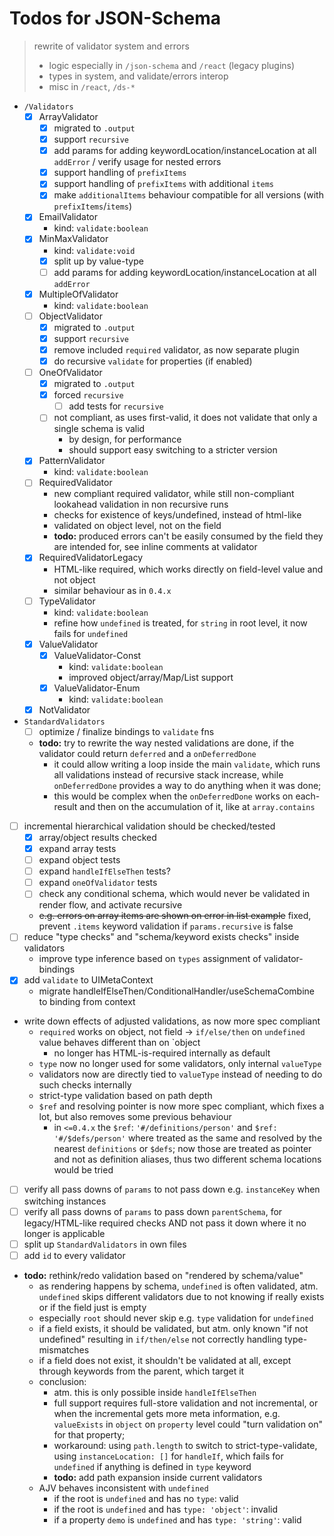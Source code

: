 # Todos for JSON-Schema

> rewrite of validator system and errors
> - logic especially in `/json-schema` and `/react` (legacy plugins)
> - types in system, and validate/errors interop
> - misc in `/react`, `/ds-*`

- `/Validators`
    - [x] ArrayValidator
        - [x] migrated to `.output`
        - [x] support `recursive`
        - [x] add params for adding keywordLocation/instanceLocation at all `addError` / verify usage for nested errors
        - [x] support handling of `prefixItems`
        - [x] support handling of `prefixItems` with additional `items`
        - [x] make `additionalItems` behaviour compatible for all versions (with `prefixItems`/`items`)
    - [x] EmailValidator
        - kind: `validate:boolean`
    - [x] MinMaxValidator
        - kind: `validate:void`
        - [x] split up by value-type
        - [ ] add params for adding keywordLocation/instanceLocation at all `addError`
    - [x] MultipleOfValidator
        - kind: `validate:boolean`
    - [ ] ObjectValidator
        - [x] migrated to `.output`
        - [x] support `recursive`
        - [x] remove included `required` validator, as now separate plugin
        - [x] do recursive `validate` for properties (if enabled)
    - [ ] OneOfValidator
        - [x] migrated to `.output`
        - [x] forced `recursive`
            - [ ] add tests for `recursive`
        - [ ] not compliant, as uses first-valid, it does not validate that only a single schema is valid
            - by design, for performance
            - should support easy switching to a stricter version
    - [x] PatternValidator
        - kind: `validate:boolean`
    - [ ] RequiredValidator
        - new compliant required validator, while still non-compliant lookahead validation in non recursive runs
        - checks for existence of keys/undefined, instead of html-like
        - validated on object level, not on the field
        - **todo:** produced errors can't be easily consumed by the field they are intended for, see inline comments at validator
    - [x] RequiredValidatorLegacy
        - HTML-like required, which works directly on field-level value and not object
        - similar behaviour as in `0.4.x`
    - [ ] TypeValidator
        - kind: `validate:boolean`
        - refine how `undefined` is treated, for `string` in root level, it now fails for `undefined`
    - [x] ValueValidator
        - [x] ValueValidator-Const
            - kind: `validate:boolean`
            - improved object/array/Map/List support
        - [x] ValueValidator-Enum
            - kind: `validate:boolean`
    - [x] NotValidator
- `StandardValidators`
    - [ ] optimize / finalize bindings to `validate` fns
    - **todo:** try to rewrite the way nested validations are done, if the validator could return `deferred` and a `onDeferredDone`
        - it could allow writing a loop inside the main `validate`, which runs all validations instead of recursive stack increase,
          while `onDeferredDone` provides a way to do anything when it was done;
        - this would be complex when the `onDeferredDone` works on each-result and then on the accumulation of it,
          like at `array.contains`
- [ ] incremental hierarchical validation should be checked/tested
    - [x] array/object results checked
    - [x] expand array tests
    - [ ] expand object tests
    - [ ] expand `handleIfElseThen` tests?
    - [ ] expand `oneOfValidator` tests
    - [ ] check any conditional schema, which would never be validated in render flow, and activate recursive
    - ~~e.g. errors on array items are shown on error in list example~~ fixed, prevent `.items` keyword validation if `params.recursive` is false
- [ ] reduce "type checks" and "schema/keyword exists checks" inside validators
    - improve type inference based on `types` assignment of validator-bindings
- [x] add `validate` to UIMetaContext
    - migrate handleIfElseThen/ConditionalHandler/useSchemaCombine to binding from context
- write down effects of adjusted validations, as now more spec compliant
    - `required` works on object, not field -> `if/else/then` on `undefined` value behaves different than on `object
        - no longer has HTML-is-required internally as default
    - `type` now no longer used for some validators, only internal `valueType`
    - validators now are directly tied to `valueType` instead of needing to do such checks internally
    - strict-type validation based on path depth
    - `$ref` and resolving pointer is now more spec compliant, which fixes a lot, but also removes some previous behaviour
        - in `<=0.4.x` the `$ref`: `'#/definitions/person'` and `$ref: '#/$defs/person'`  where treated as the same and resolved by the nearest `definitions` or `$defs`; now those are treated as pointer and not as definition aliases, thus two different schema locations would be tried
- [ ] verify all pass downs of `params` to not pass down e.g. `instanceKey` when switching instances
- [ ] verify all pass downs of `params` to pass down `parentSchema`, for legacy/HTML-like required checks AND not pass it down where it no longer is applicable
- [ ] split up `StandardValidators` in own files
- [ ] add `id` to every validator
- **todo:** rethink/redo validation based on "rendered by schema/value"
    - as rendering happens by schema, `undefined` is often validated, atm. `undefined` skips different validators due to not knowing if really exists
      or if the field just is empty
    - especially `root` should never skip e.g. `type` validation for `undefined`
    - if a field exists, it should be validated, but atm. only known "if not undefined"
      resulting in `if/then/else` not correctly handling type-mismatches
    - if a field does not exist, it shouldn't be validated at all, except through keywords from the parent, which target it
    - conclusion:
        - atm. this is only possible inside `handleIfElseThen`
        - full support requires full-store validation and not incremental,
          or when the incremental gets more meta information, e.g. `valueExists` in `object` on `property` level could "turn validation on" for that property;
        - workaround: using `path.length` to switch to strict-type-validate, using `instanceLocation: []` for `handleIf`,
          which fails for `undefined` if anything is defined in `type` keyword
        - **todo:** add path expansion inside current validators
    - AJV behaves inconsistent with `undefined`
        - if the root is `undefined` and has no `type`: valid
        - if the root is `undefined` and has `type: 'object'`: invalid
        - if a property `demo` is `undefined` and has `type: 'string'`: valid
